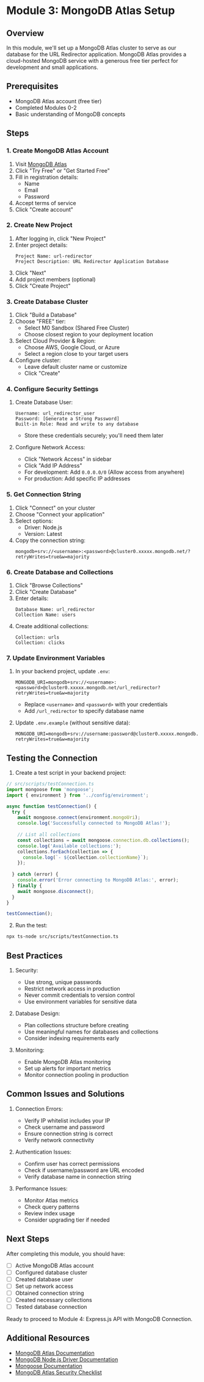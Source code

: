 # Module 3: MongoDB Atlas Setup

## Overview
In this module, we'll set up a MongoDB Atlas cluster to serve as our database for the URL Redirector application. MongoDB Atlas provides a cloud-hosted MongoDB service with a generous free tier perfect for development and small applications.

## Prerequisites
- MongoDB Atlas account (free tier)
- Completed Modules 0-2
- Basic understanding of MongoDB concepts

## Steps

### 1. Create MongoDB Atlas Account

1. Visit [MongoDB Atlas](https://www.mongodb.com/cloud/atlas)
2. Click "Try Free" or "Get Started Free"
3. Fill in registration details:
   - Name
   - Email
   - Password
4. Accept terms of service
5. Click "Create account"

### 2. Create New Project

1. After logging in, click "New Project"
2. Enter project details:
   ```
   Project Name: url-redirector
   Project Description: URL Redirector Application Database
   ```
3. Click "Next"
4. Add project members (optional)
5. Click "Create Project"

### 3. Create Database Cluster

1. Click "Build a Database"
2. Choose "FREE" tier:
   - Select M0 Sandbox (Shared Free Cluster)
   - Choose closest region to your deployment location
3. Select Cloud Provider & Region:
   - Choose AWS, Google Cloud, or Azure
   - Select a region close to your target users
4. Configure cluster:
   - Leave default cluster name or customize
   - Click "Create"

### 4. Configure Security Settings

1. Create Database User:
   ```
   Username: url_redirector_user
   Password: [Generate a Strong Password]
   Built-in Role: Read and write to any database
   ```
   - Store these credentials securely; you'll need them later

2. Configure Network Access:
   - Click "Network Access" in sidebar
   - Click "Add IP Address"
   - For development: Add `0.0.0.0/0` (Allow access from anywhere)
   - For production: Add specific IP addresses

### 5. Get Connection String

1. Click "Connect" on your cluster
2. Choose "Connect your application"
3. Select options:
   - Driver: Node.js
   - Version: Latest
4. Copy the connection string:
   ```
   mongodb+srv://<username>:<password>@cluster0.xxxxx.mongodb.net/?retryWrites=true&w=majority
   ```

### 6. Create Database and Collections

1. Click "Browse Collections"
2. Click "Create Database"
3. Enter details:
   ```
   Database Name: url_redirector
   Collection Name: users
   ```
4. Create additional collections:
   ```
   Collection: urls
   Collection: clicks
   ```

### 7. Update Environment Variables

1. In your backend project, update `.env`:
   ```plaintext
   MONGODB_URI=mongodb+srv://<username>:<password>@cluster0.xxxxx.mongodb.net/url_redirector?retryWrites=true&w=majority
   ```
   - Replace `<username>` and `<password>` with your credentials
   - Add `/url_redirector` to specify database name

2. Update `.env.example` (without sensitive data):
   ```plaintext
   MONGODB_URI=mongodb+srv://username:password@cluster0.xxxxx.mongodb.net/url_redirector?retryWrites=true&w=majority
   ```

## Testing the Connection

1. Create a test script in your backend project:

```typescript
// src/scripts/testConnection.ts
import mongoose from 'mongoose';
import { environment } from '../config/environment';

async function testConnection() {
  try {
    await mongoose.connect(environment.mongoUri);
    console.log('Successfully connected to MongoDB Atlas!');
    
    // List all collections
    const collections = await mongoose.connection.db.collections();
    console.log('Available collections:');
    collections.forEach(collection => {
      console.log(`- ${collection.collectionName}`);
    });
    
  } catch (error) {
    console.error('Error connecting to MongoDB Atlas:', error);
  } finally {
    await mongoose.disconnect();
  }
}

testConnection();
```

2. Run the test:
```bash
npx ts-node src/scripts/testConnection.ts
```

## Best Practices

1. Security:
   - Use strong, unique passwords
   - Restrict network access in production
   - Never commit credentials to version control
   - Use environment variables for sensitive data

2. Database Design:
   - Plan collections structure before creating
   - Use meaningful names for databases and collections
   - Consider indexing requirements early

3. Monitoring:
   - Enable MongoDB Atlas monitoring
   - Set up alerts for important metrics
   - Monitor connection pooling in production

## Common Issues and Solutions

1. Connection Errors:
   - Verify IP whitelist includes your IP
   - Check username and password
   - Ensure connection string is correct
   - Verify network connectivity

2. Authentication Issues:
   - Confirm user has correct permissions
   - Check if username/password are URL encoded
   - Verify database name in connection string

3. Performance Issues:
   - Monitor Atlas metrics
   - Check query patterns
   - Review index usage
   - Consider upgrading tier if needed

## Next Steps

After completing this module, you should have:
- [ ] Active MongoDB Atlas account
- [ ] Configured database cluster
- [ ] Created database user
- [ ] Set up network access
- [ ] Obtained connection string
- [ ] Created necessary collections
- [ ] Tested database connection

Ready to proceed to Module 4: Express.js API with MongoDB Connection.

## Additional Resources

- [MongoDB Atlas Documentation](https://docs.atlas.mongodb.com/)
- [MongoDB Node.js Driver Documentation](https://mongodb.github.io/node-mongodb-native/)
- [Mongoose Documentation](https://mongoosejs.com/docs/)
- [MongoDB Atlas Security Checklist](https://docs.atlas.mongodb.com/security-checklist/) 